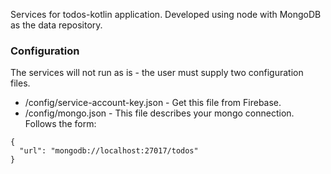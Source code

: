 Services for todos-kotlin application. Developed using node with MongoDB as the data repository.

### Configuration ###
The services will not run as is - the user must supply two configuration files.

- /config/service-account-key.json - Get this file from Firebase.
- /config/mongo.json - This file describes your mongo connection. Follows the form:

```
{
  "url": "mongodb://localhost:27017/todos"
}
```
